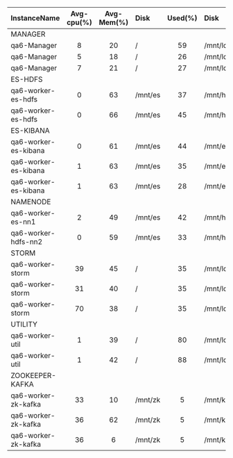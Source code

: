 | InstanceName         |  Avg-cpu(%)  |  Avg-Mem(%)  | Disk    |  Used(%)  | Disk          |  Used(%)  |
|:---------------------|:------------:|:------------:|:--------|:---------:|:--------------|:---------:|
| MANAGER              |              |              |         |           |               |           |
| qa6-Manager          |      8       |      20      | /       |    59     | /mnt/local    |     0     |
| qa6-Manager          |      5       |      18      | /       |    26     | /mnt/local    |     0     |
| qa6-Manager          |      7       |      21      | /       |    27     | /mnt/local    |     0     |
| ES-HDFS              |              |              |         |           |               |           |
| qa6-worker-es-hdfs   |      0       |      63      | /mnt/es |    37     | /mnt/hdfs     |    19     |
| qa6-worker-es-hdfs   |      0       |      66      | /mnt/es |    45     | /mnt/hdfs     |    17     |
| ES-KIBANA            |              |              |         |           |               |           |
| qa6-worker-es-kibana |      0       |      61      | /mnt/es |    44     | /mnt/es_log   |    78     |
| qa6-worker-es-kibana |      1       |      63      | /mnt/es |    35     | /mnt/es_log   |    75     |
| qa6-worker-es-kibana |      1       |      63      | /mnt/es |    28     | /mnt/es_log   |    67     |
| NAMENODE             |              |              |         |           |               |           |
| qa6-worker-es-nn1    |      2       |      49      | /mnt/es |    42     | /mnt/hdfs_nn1 |     0     |
| qa6-worker-hdfs-nn2  |      0       |      59      | /mnt/es |    33     | /mnt/hdfs_nn2 |     0     |
| STORM                |              |              |         |           |               |           |
| qa6-worker-storm     |      39      |      45      | /       |    35     | /mnt/local    |    20     |
| qa6-worker-storm     |      31      |      40      | /       |    35     | /mnt/local    |    17     |
| qa6-worker-storm     |      70      |      38      | /       |    35     | /mnt/local    |    23     |
| UTILITY              |              |              |         |           |               |           |
| qa6-worker-util      |      1       |      39      | /       |    80     | /mnt/local    |    15     |
| qa6-worker-util      |      1       |      42      | /       |    88     | /mnt/local    |    14     |
| ZOOKEEPER-KAFKA      |              |              |         |           |               |           |
| qa6-worker-zk-kafka  |      33      |      10      | /mnt/zk |     5     | /mnt/kafka    |     0     |
| qa6-worker-zk-kafka  |      36      |      62      | /mnt/zk |     5     | /mnt/kafka    |     0     |
| qa6-worker-zk-kafka  |      36      |      6       | /mnt/zk |     5     | /mnt/kafka    |     0     |

